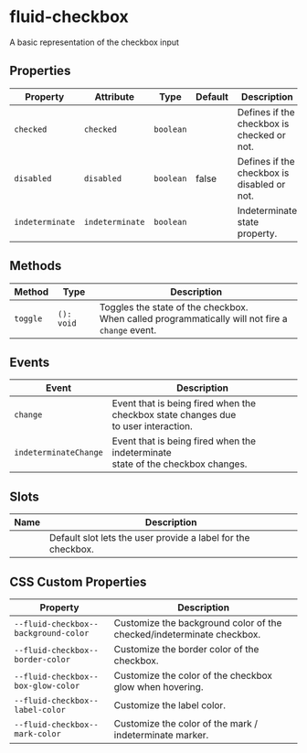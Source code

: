# fluid-checkbox

A basic representation of the checkbox input

## Properties

| Property        | Attribute       | Type      | Default | Description                                 |
| --------------- | --------------- | --------- | ------- | ------------------------------------------- |
| `checked`       | `checked`       | `boolean` |         | Defines if the checkbox is checked or not.  |
| `disabled`      | `disabled`      | `boolean` | false   | Defines if the checkbox is disabled or not. |
| `indeterminate` | `indeterminate` | `boolean` |         | Indeterminate state property.               |

## Methods

| Method   | Type       | Description                                                                                          |
| -------- | ---------- | ---------------------------------------------------------------------------------------------------- |
| `toggle` | `(): void` | Toggles the state of the checkbox.<br />When called programmatically will not fire a `change` event. |

## Events

| Event                 | Description                                                                             |
| --------------------- | --------------------------------------------------------------------------------------- |
| `change`              | Event that is being fired when the checkbox state changes due<br />to user interaction. |
| `indeterminateChange` | Event that is being fired when the indeterminate<br />state of the checkbox changes.    |

## Slots

| Name | Description                                                  |
| ---- | ------------------------------------------------------------ |
|      | Default slot lets the user provide a label for the checkbox. |

## CSS Custom Properties

| Property                             | Description                                                           |
| ------------------------------------ | --------------------------------------------------------------------- |
| `--fluid-checkbox--background-color` | Customize the background color of the checked/indeterminate checkbox. |
| `--fluid-checkbox--border-color`     | Customize the border color of the checkbox.                           |
| `--fluid-checkbox--box-glow-color`   | Customize the color of the checkbox glow when hovering.               |
| `--fluid-checkbox--label-color`      | Customize the label color.                                            |
| `--fluid-checkbox--mark-color`       | Customize the color of the mark / indeterminate marker.               |
